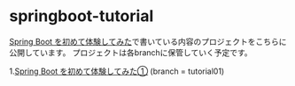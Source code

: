 # springboot-tutorial

[Spring Boot を初めて体験してみた](http://do-m-gatoru.hatenablog.com/)で書いている内容のプロジェクトをこちらに公開しています。
プロジェクトは各branchに保管していく予定です。

1.[Spring Boot を初めて体験してみた①](http://do-m-gatoru.hatenablog.com/entry/2017/07/15/023411) (branch = tutorial01)
